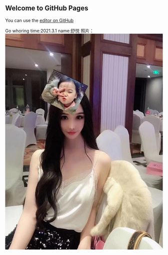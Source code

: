 ## Welcome to GitHub Pages

You can use the [editor on GitHub](https://github.com/JackyFreedom/Timeline/edit/main/README.md) 

Go whoring
time:2021.3.1
name:舒悦
照片：![Image](https://raw.githubusercontent.com/JackyFreedom/Timeline/main/images/WechatIMG1.jpeg)
